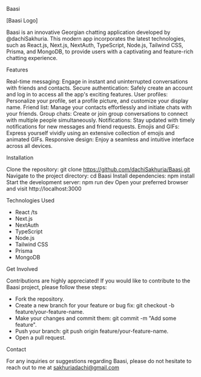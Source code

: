Baasi

[Baasi Logo]

Baasi is an innovative Georgian chatting application developed by @dachiSakhuria. This modern app incorporates the latest technologies, such as React.js, Next.js, NextAuth, TypeScript, Node.js, Tailwind CSS, Prisma, and MongoDB, to provide users with a captivating and feature-rich chatting experience.

Features

Real-time messaging: Engage in instant and uninterrupted conversations with friends and contacts.
Secure authentication: Safely create an account and log in to access all the app's exciting features.
User profiles: Personalize your profile, set a profile picture, and customize your display name.
Friend list: Manage your contacts effortlessly and initiate chats with your friends.
Group chats: Create or join group conversations to connect with multiple people simultaneously.
Notifications: Stay updated with timely notifications for new messages and friend requests.
Emojis and GIFs: Express yourself vividly using an extensive collection of emojis and animated GIFs.
Responsive design: Enjoy a seamless and intuitive interface across all devices.



Installation


Clone the repository: git clone https://github.com/dachiSakhuria/Baasi.git
Navigate to the project directory: cd Baasi
Install dependencies: npm install
Start the development server: npm run dev
Open your preferred browser and visit http://localhost:3000




Technologies Used


- React /ts
- Next.js
- NextAuth
- TypeScript
- Node.js
- Tailwind CSS
- Prisma
- MongoDB



Get Involved

Contributions are highly appreciated! If you would like to contribute to the Baasi project, please follow these steps:

- Fork the repository.
- Create a new branch for your feature or bug fix: git checkout -b feature/your-feature-name.
- Make your changes and commit them: git commit -m "Add some feature".
- Push your branch: git push origin feature/your-feature-name.
- Open a pull request.


Contact

For any inquiries or suggestions regarding Baasi, please do not hesitate to reach out to me at sakhuriadachi@gmail.com
